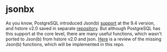 jsonbx
======

As you know, PostgreSQL introduced Json(b) [support](http://obartunov.livejournal.com/177247.html) at the 9.4 version, and hstore v2.0 saved in separate [repository](http://www.sigaev.ru/git/gitweb.cgi?p=hstore.git;a=summary). But although PostgreSQL has this support at the core level, there are many useful functions, which wasn't ported to Json(b) from hstore v2.0 and json. [Here](https://gist.githubusercontent.com/erthalion/10890778/raw/hstore_to_jsonb.rst) is a review of the missing Json(b) functions, which will be implemented in this repo.
